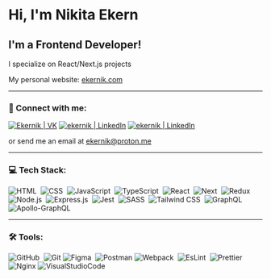 # Hi, I'm Nikita Ekern
## I'm a Frontend Developer!

I specialize on React/Next.js projects

My personal website: [ekernik.com][website]

<hr/>

### 🤝 Connect with me:

[<img alt="Ekernik | VK" src="https://img.shields.io/badge/-VK-333333?style=for-the-badge&logo=VK&logoColor=0077FF"/>][vk]
[<img alt="ekernik | LinkedIn" src="https://img.shields.io/badge/-Telegram-333333?style=for-the-badge&logo=telegram&logoColor=0088cc" />][telegram]
[<img alt="ekernik | LinkedIn" src="https://img.shields.io/badge/-LINKEDIN-333333?style=for-the-badge&logo=Linkedin&logoColor=0e76a8" />][linkedin]
<br/>

or send me an email at ekernik@proton.me

<hr/>

### 💻 Tech Stack:

![HTML](https://img.shields.io/badge/-HTML-333333?style=for-the-badge&logo=HTML5&logoColor=E34F26)&nbsp;
![CSS](https://img.shields.io/badge/-CSS-333333?style=for-the-badge&logo=CSS3&logoColor=1572B6)&nbsp;
![JavaScript](https://img.shields.io/badge/-JavaScript-333333?style=for-the-badge&logo=javascript)&nbsp;
![TypeScript](https://img.shields.io/badge/-TypeScript-333333?style=for-the-badge&logo=TypeScript&logoColor=007ACC)&nbsp;
![React](https://img.shields.io/badge/-React-333333?style=for-the-badge&logo=react)&nbsp;
![Next](https://img.shields.io/badge/-Next-333333?style=for-the-badge&logo=Next.js)&nbsp;
![Redux](https://img.shields.io/badge/-Redux-333333?style=for-the-badge&logo=redux)&nbsp;
![Node.js](https://img.shields.io/badge/-Node.js-333333?style=for-the-badge&logo=node.js)&nbsp;
![Express.js](https://img.shields.io/badge/Express.js-333333?style=for-the-badge&logo=express&logoColor=%2361DAFB)&nbsp;
![Jest](https://img.shields.io/badge/-Jest-333333?style=for-the-badge&logo=Jest&logoColor=C21325)&nbsp;
![SASS](https://img.shields.io/badge/-SASS/SCSS-333333?style=for-the-badge&logo=SASS)&nbsp;
![Tailwind CSS](https://img.shields.io/badge/-TailwindCSS-333333?style=for-the-badge&logo=tailwindcss)&nbsp;
![GraphQL](https://img.shields.io/badge/-GraphQL-333333?style=for-the-badge&logo=graphql&logoColor=E10098)&nbsp;
![Apollo-GraphQL](https://img.shields.io/badge/-ApolloGraphQL-333333?style=for-the-badge&logo=apollo-graphql)

<hr/>

### 🛠 Tools:
![GitHub](https://img.shields.io/badge/-GitHub-333333?style=for-the-badge&logo=github)&nbsp;
![Git](https://img.shields.io/badge/git-333.svg?style=for-the-badge&logo=git&logoColor=white)
![Figma](https://img.shields.io/badge/-Figma-333333?style=for-the-badge&logo=figma)&nbsp;
![Postman](https://img.shields.io/badge/Postman-333333?style=for-the-badge&logo=postman&logoColor=white)
![Webpack](https://img.shields.io/badge/-Webpack-333333?style=for-the-badge&logo=webpack)&nbsp;
![EsLint](https://img.shields.io/badge/-EsLint-333333?style=for-the-badge&logo=eslint)&nbsp;
![Prettier](https://img.shields.io/badge/-Prettier-333333?style=for-the-badge&logo=prettier)&nbsp;
![Nginx](https://img.shields.io/badge/nginx-333333.svg?style=for-the-badge&logo=nginx&logoColor=white)
![VisualStudioCode](https://img.shields.io/badge/-VS_Code-333333?style=for-the-badge&logo=visualStudioCode&logoColor=aabbcc)&nbsp;

[vk]: https://vk.com/ekernik
[telegram]: https://t.me/ekernik
[linkedin]: https://www.linkedin.com/in/ekernik
[website]: https://www.ekernik.com
[email]: ekernik@proton.me